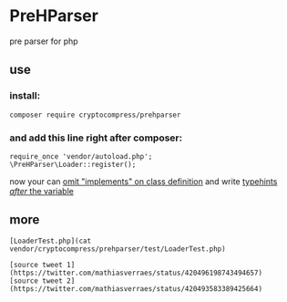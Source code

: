 PreHParser
==========

pre parser for php

## use
### install:
    composer require cryptocompress/prehparser
### and add this line right after composer:
    require_once 'vendor/autoload.php';
    \PreHParser\Loader::register();

now your can [omit "implements" on class definition](https://github.com/cryptocompress/PreHParser/blob/master/lib/Foo/PupilId.php)
and write [typehints _after_ the variable](https://github.com/cryptocompress/PreHParser/blob/master/lib/Foo/PupilId.php)

## more
    [LoaderTest.php](cat vendor/cryptocompress/prehparser/test/LoaderTest.php)
    
    [source tweet 1](https://twitter.com/mathiasverraes/status/420496198743494657)
    [source tweet 2](https://twitter.com/mathiasverraes/status/420493583389425664)
